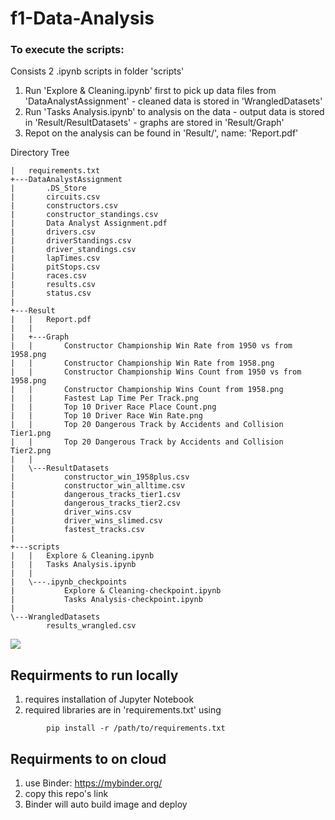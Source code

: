 # f1-Data-Analysis

### To execute the scripts:
Consists 2 .ipynb scripts in folder 'scripts'

1. Run 'Explore & Cleaning.ipynb' first to pick up data files from 'DataAnalystAssignment'
        - cleaned data is stored in 'WrangledDatasets'
2. Run 'Tasks Analysis.ipynb' to analysis on the data
        - output data is stored in 'Result/ResultDatasets'
        - graphs are stored in 'Result/Graph'
3. Repot on the analysis can be found in 'Result/', name: 'Report.pdf'

Directory Tree
```
|   requirements.txt   
+---DataAnalystAssignment
|       .DS_Store
|       circuits.csv
|       constructors.csv
|       constructor_standings.csv
|       Data Analyst Assignment.pdf
|       drivers.csv
|       driverStandings.csv
|       driver_standings.csv
|       lapTimes.csv
|       pitStops.csv
|       races.csv
|       results.csv
|       status.csv
|       
+---Result
|   |   Report.pdf
|   |   
|   +---Graph
|   |       Constructor Championship Win Rate from 1950 vs from 1958.png
|   |       Constructor Championship Win Rate from 1958.png
|   |       Constructor Championship Wins Count from 1950 vs from 1958.png
|   |       Constructor Championship Wins Count from 1958.png
|   |       Fastest Lap Time Per Track.png
|   |       Top 10 Driver Race Place Count.png
|   |       Top 10 Driver Race Win Rate.png
|   |       Top 20 Dangerous Track by Accidents and Collision Tier1.png
|   |       Top 20 Dangerous Track by Accidents and Collision Tier2.png
|   |       
|   \---ResultDatasets
|           constructor_win_1958plus.csv
|           constructor_win_alltime.csv
|           dangerous_tracks_tier1.csv
|           dangerous_tracks_tier2.csv
|           driver_wins.csv
|           driver_wins_slimed.csv
|           fastest_tracks.csv
|           
+---scripts
|   |   Explore & Cleaning.ipynb
|   |   Tasks Analysis.ipynb
|   |   
|   \---.ipynb_checkpoints
|           Explore & Cleaning-checkpoint.ipynb
|           Tasks Analysis-checkpoint.ipynb
|           
\---WrangledDatasets
        results_wrangled.csv
```
![](header.png)

## Requirments to run locally
1. requires installation of Jupyter Notebook
2. required libraries are in 'requirements.txt' using
```
        pip install -r /path/to/requirements.txt
```
## Requirments to on cloud
1. use Binder: https://mybinder.org/
2. copy this repo's link
3. Binder will auto build image and deploy



